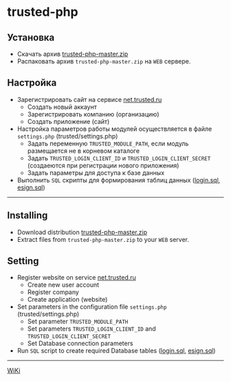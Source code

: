 # trusted-php

## Установка
- Скачать архив [trusted-php-master.zip](https://github.com/Digt/trusted-php/archive/master.zip)
- Распаковать архив `trusted-php-master.zip` на `WEB` сервере.

## Настройка
- Зарегистрировать сайт на сервисе [net.trusted.ru](https://net.trusted.ru)
  - Создать новый аккаунт
  - Зарегистрировать компанию (организацию)
  - Создать приложение (сайт)
- Настройка параметров работы модулей осуществляется в файле `settings.php` (trusted/settings.php)
  - Задать переменную `TRUSTED_MODULE_PATH`, если модуль размещается не в корневом каталоге
  - Задать `TRUSTED_LOGIN_CLIENT_ID` и `TRUSTED_LOGIN_CLIENT_SECRET` (создаеются при регистрации нового приложения)
  - Задать параметры для доступа к базе данных
- Выполнить `SQL` скрипты для формирования таблиц данных ([login.sql](https://github.com/Digt/trusted-php/blob/master/trusted/login/sql/install.sql), [esign.sql](https://github.com/Digt/trusted-php/blob/master/trusted/esign/sql/install.sql))

---

## Installing
- Download distribution [trusted-php-master.zip](https://github.com/Digt/trusted-php/archive/master.zip)
- Extract files from `trusted-php-master.zip` to your `WEB` server.

## Setting
- Register website on service [net.trusted.ru](https://net.trusted.ru)
  - Create new user account
  - Register company
  - Create application (website)
- Set parameters in the configuration file `settings.php` (trusted/settings.php)
  - Set parameter `TRUSTED_MODULE_PATH`
  - Set parameters `TRUSTED_LOGIN_CLIENT_ID` and `TRUSTED_LOGIN_CLIENT_SECRET`
  - Set Database connection parameters
- Run `SQL` script to create required Database tables ([login.sql](https://github.com/Digt/trusted-php/blob/master/trusted/login/sql/install.sql), [esign.sql](https://github.com/Digt/trusted-php/blob/master/trusted/esign/sql/install.sql))

---

[WiKi](../../wiki)
